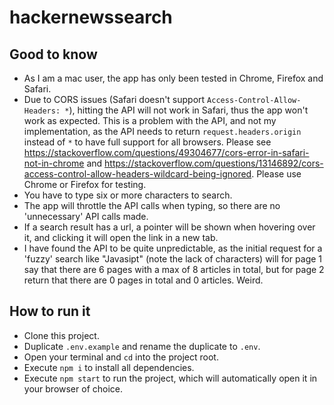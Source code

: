 # hackernewssearch

## Good to know
- As I am a mac user, the app has only been tested in Chrome, Firefox and Safari.
- Due to CORS issues (Safari doesn't support `Access-Control-Allow-Headers: *`), hitting the API will not work in Safari, thus the app won't work as expected. This is a problem with the API, and not my implementation, as the API needs to return `request.headers.origin` instead of `*` to have full support for all browsers. Please see https://stackoverflow.com/questions/49304677/cors-error-in-safari-not-in-chrome and https://stackoverflow.com/questions/13146892/cors-access-control-allow-headers-wildcard-being-ignored. Please use Chrome or Firefox for testing.
- You have to type six or more characters to search.
- The app will throttle the API calls when typing, so there are no 'unnecessary' API calls made.
- If a search result has a url, a pointer will be shown when hovering over it, and clicking it will open the link in a new tab.
- I have found the API to be quite unpredictable, as the initial request for a 'fuzzy' search like "Javasipt" (note the lack of characters) will for page 1 say that there are 6 pages with a max of 8 articles in total, but for page 2 return that there are 0 pages in total and 0 articles. Weird.

## How to run it
- Clone this project.
- Duplicate `.env.example` and rename the duplicate to `.env`.
- Open your terminal and `cd` into the project root.
- Execute `npm i` to install all dependencies.
- Execute `npm start` to run the project, which will automatically open it in your browser of choice.

